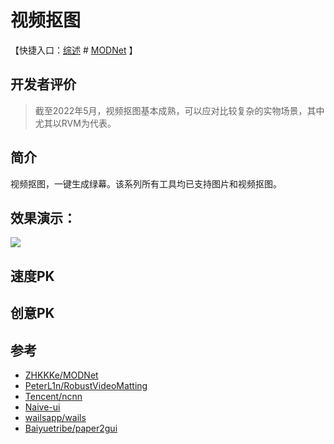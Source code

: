 # 视频抠图

【快捷入口：[综述](readme.md) # [MODNet](modnet_gui.md) 】

## 开发者评价
> 截至2022年5月，视频抠图基本成熟，可以应对比较复杂的实物场景，其中尤其以RVM为代表。
## 简介

视频抠图，一键生成绿幕。该系列所有工具均已支持图片和视频抠图。

## 效果演示：

![](https://github.com/PeterL1n/RobustVideoMatting/raw/master/documentation/image/showreel.gif)

## 速度PK


## 创意PK



## 参考

- [ZHKKKe/MODNet](https://github.com/ZHKKKe/MODNet)
- [PeterL1n/RobustVideoMatting](https://github.com/PeterL1n/RobustVideoMatting)
- [Tencent/ncnn](https://github.com/Tencent/ncnn)
- [Naive-ui](https://www.naiveui.com/zh-CN/os-theme)
- [wailsapp/wails](https://github.com/wailsapp/wails)
- [Baiyuetribe/paper2gui](https://github.com/Baiyuetribe/paper2gui)